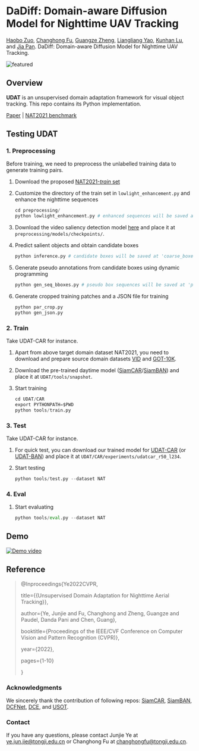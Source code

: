 # DaDiff: Domain-aware Diffusion Model for Nighttime UAV Tracking

[Haobo Zuo](https://scholar.google.com/citations?user=5RhJGKgAAAAJ&hl=zh-CN), [Changhong Fu](https://scholar.google.com/citations?user=zmbMZ4kAAAAJ&hl=zh-CN), [Guangze Zheng]([https://zhengguangze.netlify.app/](https://scholar.google.com/citations?user=-kcZWRQAAAAJ&hl=zh-CN)), [Liangliang Yao](https://vision4robotics.github.io/authors/liangliang-yao/), [Kunhan Lu](https://scholar.google.com/citations?user=aW__X-8AAAAJ&hl=zh-CN), and [Jia Pan](https://scholar.google.com/citations?hl=zh-CN&user=YYT8-7kAAAAJ). DaDiff: Domain-aware Diffusion Model for Nighttime UAV Tracking.

![featured](https://github.com/vision4snake/DaDiff/blob/main/img/featured.svg)

## Overview

**UDAT** is an unsupervised domain adaptation framework for visual object tracking. This repo contains its Python implementation.

[Paper](https://arxiv.org/abs/2203.10541) | [NAT2021 benchmark](https://vision4robotics.github.io/NAT2021/)

## Testing UDAT

### 1. Preprocessing

Before training, we need to preprocess the unlabelled training data to generate training pairs.

1. Download the proposed [NAT2021-*train* set](https://vision4robotics.github.io/NAT2021/)

2. Customize the directory of the train set in `lowlight_enhancement.py` and enhance the nighttime sequences

   ```python
   cd preprocessing/
   python lowlight_enhancement.py # enhanced sequences will be saved at '/YOUR/PATH/NAT2021/train/data_seq_enhanced/'
   ```

3. Download the video saliency detection model [here](https://drive.google.com/file/d/1Fuw3oC86AqZhH5F3pko_aqAMhPtQyt6j/view?usp=sharing) and place it at `preprocessing/models/checkpoints/`.

4. Predict salient objects and obtain candidate boxes

   ``` python
   python inference.py # candidate boxes will be saved at 'coarse_boxes/' as .npy
   ```

5. Generate pseudo annotations from candidate boxes using dynamic programming

   ``` python
   python gen_seq_bboxes.py # pseudo box sequences will be saved at 'pseudo_anno/'
   ```

6. Generate cropped training patches and a JSON file for training

   ``` py
   python par_crop.py
   python gen_json.py
   ```

### 2. Train

Take UDAT-CAR for instance.

1. Apart from above target domain dataset NAT2021, you need to download and prepare source domain datasets [VID](https://image-net.org/challenges/LSVRC/2017/) and [GOT-10K](http://got-10k.aitestunion.com/downloads).

2. Download the pre-trained daytime model ([SiamCAR](https://drive.google.com/drive/folders/11Jimzxj9QONOACJBKzMQ9La6GZhA73QD?usp=sharing)/[SiamBAN](https://drive.google.com/drive/folders/17Uz3dZFOtx-uU7J4t48_nAfPXvNsQAAq?usp=sharing)) and place it at `UDAT/tools/snapshot`.

3. Start training

   ``` python
   cd UDAT/CAR
   export PYTHONPATH=$PWD
   python tools/train.py
   ```

### 3. Test
Take UDAT-CAR for instance.
1. For quick test, you can download our trained model for [UDAT-CAR](https://drive.google.com/file/d/1DccbQ4nh2rlni8RVykTNzuHXJgSvNE4G/view?usp=sharing) (or [UDAT-BAN](https://drive.google.com/file/d/1nKyzA0ohOmrvSvypM-0cCvGNo93ZvdLp/view?usp=sharing)) and place it at `UDAT/CAR/experiments/udatcar_r50_l234`.

2. Start testing

    ```python
    python tools/test.py --dataset NAT
    ```

### 4. Eval

1. Start evaluating
    ``` python
    python tools/eval.py --dataset NAT
    ```

## Demo
[![Demo video](https://res.cloudinary.com/marcomontalbano/image/upload/v1647705190/video_to_markdown/images/youtube---nB5XitC-Lk-c05b58ac6eb4c4700831b2b3070cd403.jpg)](https://youtu.be/-nB5XitC-Lk "Demo video")

## Reference

> @Inproceedings{Ye2022CVPR,
>
> title={{Unsupervised Domain Adaptation for Nighttime Aerial Tracking}},
>
> author={Ye, Junjie and Fu, Changhong and Zheng, Guangze and Paudel, Danda Pani and Chen, Guang},
>
> booktitle={Proceedings of the IEEE/CVF Conference on Computer Vision and Pattern Recognition (CVPR)},
>
> year={2022}, 
>
> pages={1-10} 
>
> }



### Acknowledgments

We sincerely thank the contribution of following repos: [SiamCAR](https://github.com/ohhhyeahhh/SiamCAR), [SiamBAN](https://github.com/hqucv/siamban), [DCFNet](https://github.com/Roudgers/DCFNet), [DCE](https://github.com/Li-Chongyi/Zero-DCE), and [USOT](https://github.com/VISION-SJTU/USOT).



### Contact

If you have any questions, please contact Junjie Ye at [ye.jun.jie@tongji.edu.cn](mailto:ye.jun.jie@tongji.edu.cn) or Changhong Fu at [changhongfu@tongji.edu.cn](mailto:changhongfu@tongji.edu.cn).
